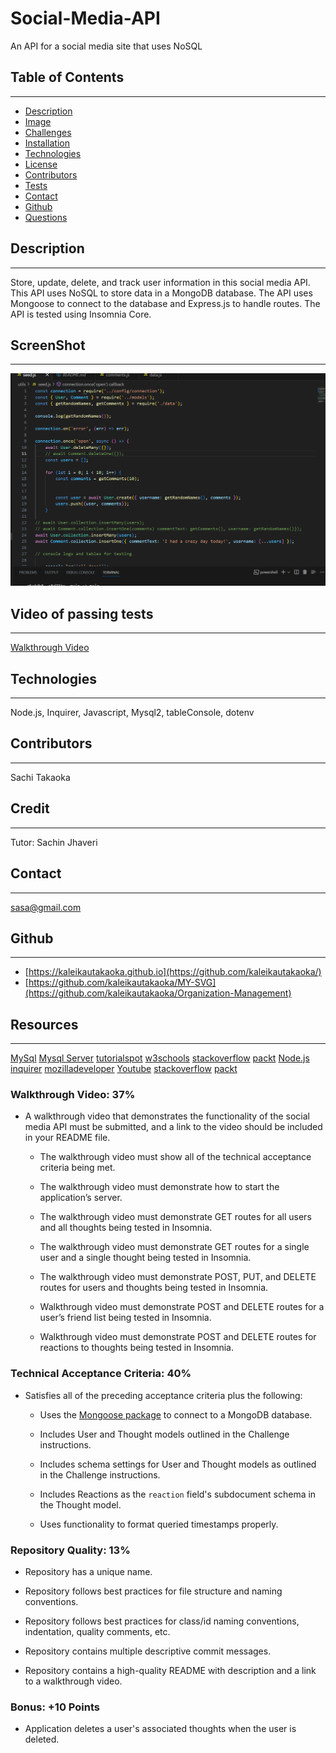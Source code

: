 # Social-Media-API
An API for a social media site that uses NoSQL

 ## Table of Contents
 ---
  - [Description](#Description)
  - [Image](#Image)
  - [Challenges](#Challenges)
  - [Installation](#Installation)
  - [Technologies](#Technologies)
  - [License](#License)
  - [Contributors](#Contributors)
  - [Tests](#Tests)
  - [Contact](#Contact)
  - [Github](#github)
  - [Questions](#questions)
  
  ## Description
  ---
  Store, update, delete, and track user information in this social media API. This API uses NoSQL to store data in a MongoDB database. The API uses Mongoose to connect to the database and Express.js to handle routes. The API is tested using Insomnia Core.

  ## ScreenShot
  ---
  ![Screenshot of database](images/seedDBsocialAPI.png)

  ## Video of passing tests
  ---
 [Walkthrough Video](https://app.castify.com/view/ec084d16-cb47-4474-a19b-c98a9fce64f8)


  ## Technologies
  ---
  Node.js, Inquirer, Javascript, Mysql2, tableConsole, dotenv

  ## Contributors
  ---
  Sachi Takaoka

  ## Credit
  ---
  Tutor: Sachin Jhaveri

  ## Contact
  ---
  sasa@gmail.com

  ## Github
  ---
  - [https://kaleikautakaoka.github.io](https://github.com/kaleikautakaoka/)
  - [https://github.com/kaleikautakaoka/MY-SVG](https://github.com/kaleikautakaoka/Organization-Management)

  ## Resources
  ---
[MySql](https://dev.mysql.com/doc/)
[Mysql Server](https://dev.mysql.com/doc/refman/8.0/en/help.html)
[tutorialspot](https://www.tutorialspoint.com/mysql/mysql-select-database.html)
[w3schools](https://www.w3schools.com/mysql/mysql_select.asp)
[stackoverflow](https://stackoverflow.co/teams/?utm_source=adwords&utm_medium=ppc&utm_campaign=kb_teams_search_nb_dsa_targeted_audiences_namer&_bt=658164167919&_bk=&_bm=&_bn=g&gclid=CjwKCAjw-vmkBhBMEiwAlrMeF6t62u2_YPgOhZlqF8IaB6aH_RpLce6VnEaeK-T8AYuyqca1LnhevhoCKTwQAvD_BwE)
[packt](https://subscription.packtpub.com/book/web-development/9781788395540/11/ch11lvl1sec66/organizing-test-with-describe)
[Node.js](https://nodejs.org/en)
[inquirer](https://www.npmjs.com/package/inquirer)
[mozilladeveloper](https://developer.mozilla.org/en-US/docs/Learn)
[Youtube](https://www.youtube.com/)
[stackoverflow](https://stackoverflow.co/teams/?utm_source=adwords&utm_medium=ppc&utm_campaign=kb_teams_search_nb_dsa_targeted_audiences_namer&_bt=658164167919&_bk=&_bm=&_bn=g&gclid=CjwKCAjw-vmkBhBMEiwAlrMeF6t62u2_YPgOhZlqF8IaB6aH_RpLce6VnEaeK-T8AYuyqca1LnhevhoCKTwQAvD_BwE)
[packt](https://subscription.packtpub.com/book/web-development/9781788395540/11/ch11lvl1sec66/organizing-test-with-describe)






### Walkthrough Video: 37%

* A walkthrough video that demonstrates the functionality of the social media API must be submitted, and a link to the video should be included in your README file.

  * The walkthrough video must show all of the technical acceptance criteria being met.

  * The walkthrough video must demonstrate how to start the application’s server.

  * The walkthrough video must demonstrate GET routes for all users and all thoughts being tested in Insomnia.

  * The walkthrough video must demonstrate GET routes for a single user and a single thought being tested in Insomnia.

  * The walkthrough video must demonstrate POST, PUT, and DELETE routes for users and thoughts being tested in Insomnia.

  * Walkthrough video must demonstrate POST and DELETE routes for a user’s friend list being tested in Insomnia.

  * Walkthrough video must demonstrate POST and DELETE routes for reactions to thoughts being tested in Insomnia.

### Technical Acceptance Criteria: 40%

* Satisfies all of the preceding acceptance criteria plus the following:

  * Uses the [Mongoose package](https://www.npmjs.com/package/mongoose) to connect to a MongoDB database.

  * Includes User and Thought models outlined in the Challenge instructions.

  * Includes schema settings for User and Thought models as outlined in the Challenge instructions.

  * Includes Reactions as the `reaction` field's subdocument schema in the Thought model.

  * Uses functionality to format queried timestamps properly.

### Repository Quality: 13%

* Repository has a unique name.

* Repository follows best practices for file structure and naming conventions.

* Repository follows best practices for class/id naming conventions, indentation, quality comments, etc.

* Repository contains multiple descriptive commit messages.

* Repository contains a high-quality README with description and a link to a walkthrough video.

### Bonus: +10 Points

* Application deletes a user's associated thoughts when the user is deleted.
